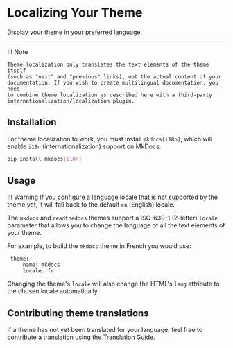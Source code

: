 # Localizing Your Theme

Display your theme in your preferred language.

---

!!! Note

    Theme localization only translates the text elements of the theme itself
    (such as "next" and "previous" links), not the actual content of your
    documentation. If you wish to create multilingual documentation, you need
    to combine theme localization as described here with a third-party
    internationalization/localization plugin.

## Installation

For theme localization to work, you must install `mkdocs[i18n]`, which will
enable `i18n` (internationalization) support on MkDocs:

```bash
pip install mkdocs[i18n]
```

## Usage

!!! Warning
    If you configure a language locale that is not supported by the theme yet,
    it will fall back to the default `en` (English) locale.

The `mkdocs` and `readthedocs` themes support a ISO-639-1 (2-letter) `locale`
parameter that allows you to change the language of all the text elements of
your theme.

For example, to build the `mkdocs` theme in French you would use:

     theme:
         name: mkdocs
         locale: fr

Changing the theme's `locale` will also change the HTML's `lang` attribute to
the chosen locale automatically.

## Contributing theme translations

If a theme has not yet been translated for your language, feel free to
contribute a translation using the [Translation Guide].

[Translation Guide]: ../dev-guide/translations.md
